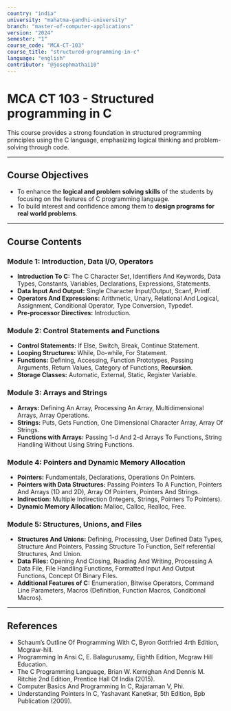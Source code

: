 ```yaml
---
country: "india"
university: "mahatma-gandhi-university"
branch: "master-of-computer-applications"
version: "2024"
semester: "1"
course_code: "MCA-CT-103"
course_title: "structured-programming-in-c"
language: "english"
contributor: "@josephmathai10"
---
```

# MCA CT 103 - Structured programming in C

This course provides a strong foundation in structured programming principles using the C language, emphasizing logical thinking and problem-solving through code.

---
## Course Objectives

* To enhance the **logical and problem solving skills** of the students by focusing on the features of C programming language.
* To build interest and confidence among them to **design programs for real world problems**.

---
## Course Contents

### Module 1: Introduction, Data I/O, Operators
* **Introduction To C:** The C Character Set, Identifiers And Keywords, Data Types, Constants, Variables, Declarations, Expressions, Statements.
* **Data Input And Output:** Single Character Input/Output, Scanf, Printf.
* **Operators And Expressions:** Arithmetic, Unary, Relational And Logical, Assignment, Conditional Operator, Type Conversion, Typedef.
* **Pre-processor Directives:** Introduction.

### Module 2: Control Statements and Functions
* **Control Statements:** If Else, Switch, Break, Continue Statement.
* **Looping Structures:** While, Do-while, For Statement.
* **Functions:** Defining, Accessing, Function Prototypes, Passing Arguments, Return Values, Category of Functions, **Recursion**.
* **Storage Classes:** Automatic, External, Static, Register Variable.

### Module 3: Arrays and Strings
* **Arrays:** Defining An Array, Processing An Array, Multidimensional Arrays, Array Operations.
* **Strings:** Puts, Gets Function, One Dimensional Character Array, Array Of Strings.
* **Functions with Arrays:** Passing 1-d And 2-d Arrays To Functions, String Handling Without Using String Functions.

### Module 4: Pointers and Dynamic Memory Allocation
* **Pointers:** Fundamentals, Declarations, Operations On Pointers.
* **Pointers with Data Structures:** Passing Pointers To A Function, Pointers And Arrays (1D and 2D), Array Of Pointers, Pointers And Strings.
* **Indirection:** Multiple Indirection (Integers, Strings, Pointers To Pointers).
* **Dynamic Memory Allocation:** Malloc, Calloc, Realloc, Free.

### Module 5: Structures, Unions, and Files
* **Structures And Unions:** Defining, Processing, User Defined Data Types, Structure And Pointers, Passing Structure To Function, Self referential Structures, And Union.
* **Data Files:** Opening And Closing, Reading And Writing, Processing A Data File, File Handling Functions, Formatted Input And Output Functions, Concept Of Binary Files.
* **Additional Features of C:** Enumeration, Bitwise Operators, Command Line Parameters, Macros (Definition, Function Macros, Conditional Macros).

---
## References
* Schaum’s Outline Of Programming With C, Byron Gottfried 4rth Edition, Mcgraw-hill.
* Programming In Ansi C, E. Balagurusamy, Eighth Edition, Mcgraw Hill Education.
* The C Programming Language, Brian W. Kernighan And Dennis M. Ritchie 2nd Edition, Prentice Hall Of India (2015).
* Computer Basics And Programming In C, Rajaraman V, Phi.
* Understanding Pointers In C, Yashavant Kanetkar, 5th Edition, Bpb Publication (2009).
